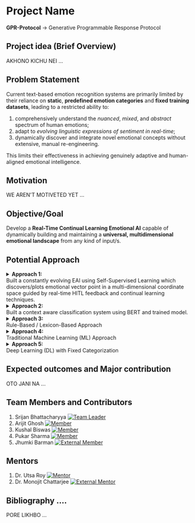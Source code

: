 # Project Name

**GPR-Protocol** -> Generative Programmable Response Protocol

## Project idea (Brief Overview)

AKHONO KICHU NEI ...

## Problem Statement

Current text-based emotion recognition systems are primarily limited by their reliance on **static**, **predefined emotion categories** and **fixed training datasets**, leading to a restricted ability to:

1. comprehensively understand the _nuanced_, _mixed_, and _abstract_ spectrum of human emotions;
2. adapt to _evolving linguistic expressions of sentiment in real-time_;
3. dynamically discover and integrate novel emotional concepts without extensive, manual re-engineering.

This limits their effectiveness in achieving genuinely adaptive and human-aligned emotional intelligence.

## Motivation

WE AREN'T MOTIVETED YET ...

## Objective/Goal

Develop a **Real-Time Continual Learning Emotional AI** capable of dynamically building and maintaining a **universal, multidimensional emotional landscape** from any kind of input/s.

## Potential Approach

<details>
  <summary><strong>Approach 1:</strong><br>Built a constantly evolving EAI using Self-Supervised Learning which discovers/plots emotional vector point in a multi-dimensional coordinate space guided by real-time HITL feedback and continual learning techniques.</summary>

### Description:

This approach builds a dynamic **Emotional Artificial Intelligence (EAI)** by representing text as points in a multi-dimensional space via **self-supervised learning**, then continuously refines and discovers emotional categories (from basic to abstract/mixed) through **real-time human-in-the-loop HITL feedback** and continual learning, creating a constant, universal emotional map independent of individual conversations.

### Advantages:

1.  **Dynamic & Adaptive Understanding:** The AI continuously learns and updates its emotional map, adapting to new linguistic nuances, slang, and evolving expressions of emotion without needing complete retraining.
2.  **Discovery of Novel Emotions:** It's not limited to predefined categories. The system can discover and incorporate entirely new, complex, or abstract emotions (like "sarcasm", "nostalgia", "grudge", etc.) as they emerge from interactions and are labeled by human guides.
3.  **Handling of Mixed/Nuanced Emotions:** The multidimensional space naturally represents the blending and subtlety of human feelings, allowing the AI to understand that a text might express a mix of "sadness" and "anger" (e.g., "frustration").
4.  **Reduced Reliance on Massive Labeled Datasets:** While some initial labeling is needed, the continual learning and human-in-the-loop aspects mean it doesn't require a prohibitively large, perfectly labeled dataset for every single emotion from day one. It learns incrementally.
5.  **Improved Robustness & Generalization:** By learning from diverse, real-time "surroundings," the AI becomes more robust to variations in how people express emotions and can generalize its understanding to unseen contexts.
6.  **Human Alignment:** Direct human feedback ensures the AI's emotional understanding aligns with human perception, which is crucial for subjective concepts like feelings.
7.  **Efficiency in Updates:** Continual learning techniques (like PEFT) allow for efficient updates to the model without forgetting prior knowledge, avoiding costly and time-consuming full retraining cycles.
8.  **Constant Universal Map:** The established emotional map remains constant across users, providing a stable and consistent basis for emotional interpretation, while individual conversations use this map for real-time analysis.

### Disadvantages:

1.  **High Human Annotation Cost & Effort:**

    - **Scalability Bottleneck:** Human feedback is indispensable, but acquiring consistent, high-quality labels for complex, nuanced, or abstract emotions at scale is extremely time-consuming and expensive. You can't simply automate this core teaching process.
    - **Subjectivity & Inconsistency:** Human perception of emotions can be subjective and vary between annotators, especially for abstract or mixed feelings. This inconsistency can introduce noise into the training data and make the AI's learning more difficult.
    - **Expertise Required:** For certain complex or domain-specific emotions, you might need highly trained experts, further increasing costs and limiting availability.

2.  **Catastrophic Forgetting Risk (The Continual Learning Challenge):**

    - This is the biggest technical hurdle. Without careful design, as the AI learns new emotions or refines its understanding, it might "forget" previously learned basic or complex emotions, degrading its performance on old data. Preventing this requires sophisticated and computationally intensive techniques.

3.  **Complexity of Model Management:**

    - **Dynamic Updates:** Managing a model that is constantly being updated in real-time is much more complex than static models. Version control, deployment, and ensuring stability become significant engineering challenges.
    - **Debugging Difficulties:** When an issue arises, it's harder to pinpoint whether it's due to new data, a misinterpretation by the human guide, or an issue with the continual learning algorithm itself.

4.  **Interpretability ("Black Box" Problem):**

    - While you'll have a multidimensional graph, truly understanding _why_ the AI classifies a specific input as a particular complex emotion (e.g., the precise combination of features in the embedding that trigger "grudge") can be very difficult due to the inherent complexity of deep learning models. This can make debugging and building trust challenging.

5.  **Bias Amplification:**

    - If the initial training data or the human feedback contains biases (e.g., cultural, gendered, or regional biases in emotional expression), the AI will learn and potentially amplify these biases in its "universal" emotional map. Careful monitoring and bias mitigation strategies are crucial.

6.  **Computational Resources:**

    - Training large embedding models, implementing continual learning, and maintaining a real-time system can be computationally very expensive, requiring significant hardware and cloud resources.

7.  **Cold Start Problem for New Emotions:**
    - While it can discover new emotions, when a truly _novel_ emotion or expression appears for the first time, the AI will initially be completely unequipped to handle it, requiring explicit human intervention and a sufficient number of examples before it can reliably recognize it on its own.

### Limitations:

1.  **Lack of True Sentience/Feeling:**

    - **No Subjective Experience:** The AI will never _feel_ emotions. Its "understanding" is purely computational – it models patterns in language and learns correlations. It cannot replicate the biological and conscious experience of human emotion. This means it can never truly "empathize" in the human sense.

2.  **Reliance on Linguistic Expression:**

    - **Text-Bound:** The AI's emotional understanding is entirely derived from text. It cannot perceive non-verbal cues (facial expressions, tone of voice, body language), which are crucial for full human emotional understanding. This limits its ability to fully grasp context or detect subtle non-linguistic emotional signals.

3.  **Contextual Ambiguity & Nuance Beyond Text:**

    - **Real-World Context:** Emotions are deeply intertwined with real-world situations, shared histories, and cultural backgrounds that may not be fully captured in text alone. The AI might struggle with implicit emotions, sarcasm, or irony if it lacks broader world knowledge or shared cultural context that isn't explicitly stated in the text.
    - **Tacit Knowledge:** Humans understand many things implicitly. The AI's understanding will always be limited by what can be expressed or inferred from the linguistic data it processes and the explicit feedback it receives.

4.  **Bias Inherent in Data & Human Feedback:**

    - **Perpetuation of Societal Biases:** If the language data it learns from, or the human annotators providing feedback, reflect societal biases (e.g., gender stereotypes in emotional expression, cultural differences in emotional labeling), the AI will inevitably learn and potentially perpetuate these biases. Achieving a truly "universal" and unbiased emotional map is an ongoing and difficult challenge.

5.  **Interpretability Challenges (Understanding "Why"):**

    - While you plot points in a multidimensional graph, comprehending _why_ a specific complex embedding lands in a particular emotional cluster can remain a "black box" problem. The AI can tell you _what_ emotion it perceives, but not necessarily the intricate reasoning or specific linguistic features that led to that perception, limiting deep human insight into its emotional "logic."

6.  **Scalability of "New Emotion" Discovery:**
    - While it can discover new emotions, the efficiency of this discovery relies heavily on sufficient, consistent human feedback. If a new emotional expression is very rare or highly ambiguous, it might take a long time and many feedback cycles for the AI to reliably form a new cluster and understand it. The rate of human labeling can be a bottleneck for truly novel emotion discovery.

</details>

<details>
  <summary><strong>Approach 2:</strong><br>Built a context aware classification system using BERT and trained model.</summary>

### Description:

This approach leverages **pre-trained transformer models**, most commonly BERT (Bidirectional Encoder Representations from Transformers), to achieve sophisticated context-aware emotion classification.

1.  **Contextual Embeddings:** Unlike older methods that might treat words in isolation, BERT processes text by considering the **entire context** of a sentence or even a larger document. It generates highly rich, numerical representations (embeddings) for each word that dynamically change based on the words around them. This is crucial for understanding nuances like sarcasm or polysemy (words with multiple meanings).
2.  **Fine-tuning:** A pre-trained BERT model (which has learned general language understanding from massive amounts of unlabeled text) is then **fine-tuned** on a specific, human-labeled dataset of text categorized by emotions (e.g., happy, sad, angry). During this fine-tuning, the model adjusts its internal parameters to specifically map textual patterns to these predefined emotional labels.
3.  **Classification Head:** A simple classification layer is added on top of BERT's output, which learns to predict the correct emotion category based on the contextual embeddings produced by BERT.
4.  **Static Prediction:** Once trained and fine-tuned, the model is deployed to predict emotions. It classifies new, unseen text into one of its **predefined emotional categories**.

### Advantages:

- **High Accuracy:** Generally achieves state-of-the-art accuracy for emotion classification within its trained categories due to BERT's deep understanding of language context.
- **Strong Contextual Understanding:** Excels at interpreting words and phrases based on their surrounding words, which helps with nuances like negation, sarcasm, and ambiguity in emotion.
- **Automatic Feature Learning:** Eliminates the need for manual feature engineering (unlike traditional ML), as the BERT model learns relevant features directly from the raw text.
- **Transfer Learning Efficiency:** Leveraging a pre-trained BERT model means you don't need to train a deep neural network from scratch, significantly reducing the data and computational resources required compared to building a custom deep learning model from zero.

### Disadvantages:

- **Requires Large Labeled Datasets:** While pre-trained, effective fine-tuning for specific emotion tasks still requires substantial amounts of high-quality, human-labeled data for the target emotion categories.
- **Computational Cost:** Fine-tuning and running BERT models can be computationally intensive, requiring significant GPU resources, especially for larger versions.
- **Fixed Categories:** This approach is limited to the specific emotion categories it was trained on. It cannot dynamically discover new emotions or adapt to evolving emotional expressions without being re-fine-tuned on new data and categories.
- **"Black Box" Problem:** Like many deep learning models, BERT's decision-making process is largely opaque, making it difficult to fully interpret _why_ it classified a text with a particular emotion.

### Limitations:

- **No Dynamic Emotion Discovery:** Cannot autonomously identify or classify emotional nuances or new emotions that were not present in its original training data. It will force new text into one of its known bins.
- **Lack of True Sentience:** Still a computational model; it does not "feel" emotions or possess subjective understanding.
- **Limited Beyond Text:** While strong for text, it inherently cannot perceive non-verbal emotional cues (e.g., tone of voice, facial expressions) unless explicitly trained on multimodal data, which adds significant complexity.
- **Potential for Bias:** Can inherit and perpetuate biases present in the large pre-training datasets or the fine-tuning datasets, leading to biased emotion recognition for certain demographics or language styles.

</details>

<details>
  <summary><strong>Approach 3:</strong><br>Rule-Based / Lexicon-Based Approach</summary>

### Description:

This is one of the oldest and simplest methods. It involves creating predefined lists (lexicons) of words associated with specific emotions (e.g., "happy," "joyful," "delighted" for happiness; "furious," "angry" for anger). Rules are then applied to identify emotional cues in text, often considering intensifiers ("very happy"), negations ("not happy"), and emojis.

### Advantages:

- **Simple to Implement:** Relatively easy to set up for basic emotions.
- **Interpretable:** You can directly see why an emotion was detected based on the rules.
- **No Training Data Needed:** Doesn't require large labeled datasets, making it quick to start.

### Disadvantages:

- **Limited Coverage:** Struggles with sarcasm, irony, nuanced language, or words not in the lexicon.
- **Lack of Contextual Understanding:** Often treats words in isolation, missing how meaning changes with context.
- **Labor-Intensive Maintenance:** Requires constant manual updates and rule creation to handle variations in language.
- **Poor Generalization:** Doesn't adapt well to new domains or evolving language.

</details>

<details>
  <summary><strong>Approach 4:</strong><br>Traditional Machine Learning (ML) Approach</summary>

### Description:

This approach involves training classic machine learning models on a labeled dataset where text is preprocessed, and features are extracted (e.g., word frequencies, TF-IDF, N-grams, sentiment scores from lexicons). Algorithms like Support Vector Machines (SVMs), Naive Bayes, or Random Forests learn to classify text into predefined emotion categories based on these features.

### Advantages:

- **Better Accuracy than Rule-Based:** Can learn more complex patterns from data than manual rules.
- **Automated Learning:** Once features are defined, the model learns automatically from data.
- **Quantifiable Performance:** Performance can be measured using standard metrics.

### Disadvantages:

- **Requires Large Labeled Datasets:** Needs significant human-labeled data for training.
- **Feature Engineering Dependent:** Performance heavily relies on the quality and relevance of the features manually extracted from the text.
- **Fixed Categories:** Still limited to the emotions present in the training data; no dynamic discovery of new emotions.
- **Limited Deep Context:** Struggles with very subtle or abstract emotions that require deeper semantic understanding.

</details>

<details>
  <summary><strong>Approach 5:</strong><br>Deep Learning (DL) with Fixed Categorization</summary>

### Description:

This involves using deep neural networks (like Convolutional Neural Networks (CNNs), Recurrent Neural Networks (RNNs), or transformer models like BERT) trained on massive, pre-labeled datasets. These models automatically learn rich, high-dimensional representations (embeddings) of words and sentences, and then classify them into a fixed set of emotion categories. The emphasis is on learning complex patterns directly from raw text, often leveraging pre-trained language models for better initial understanding.

### Advantages:

- **State-of-the-Art Accuracy:** Achieves the highest performance for predefined emotion categories.
- **Automatic Feature Learning:** Doesn't require manual feature engineering; models learn representations directly.
- **Superior Contextual Understanding (within training data):** Pre-trained large language models (like BERT) are excellent at capturing contextual meaning.

### Disadvantages:

- **Requires Very Large Labeled Datasets:** Even with pre-trained models, fine-tuning for specific emotion tasks needs substantial labeled data.
- **Computational Cost:** Training and fine-tuning these models is resource-intensive.
- **"Black Box" Problem:** Often difficult to interpret _why_ a model made a specific emotional classification.
- **Fixed Categories & No Dynamic Discovery:** Still inherently limited to the emotions it was trained on; cannot dynamically discover or adapt to new, unlabeled, or evolving emotional concepts without retraining from scratch for new categories. This is the key difference from your chosen GPR-Protocol.

</details>

## Expected outcomes and Major contribution

OTO JANI NA ...

## Team Members and Contributors

1. Srijan Bhattacharyya [![Team Leader](https://img.shields.io/badge/Team%20Leader-ff0000?style=plastic)]()
2. Arijit Ghosh [![Member](https://img.shields.io/badge/Member-00ff00?style=plastic)]()
3. Kushal Biswas [![Member](https://img.shields.io/badge/Member-00ff00?style=plastic)]()
4. Pukar Sharma [![Member](https://img.shields.io/badge/Member-00ff00?style=plastic)]()
5. Jhumki Barman [![External Member](https://img.shields.io/badge/External%20Member-0000ff?style=plastic)]()

## Mentors

1. Dr. Utsa Roy [![Mentor](https://img.shields.io/badge/Mentor-ff0000?style=plastic)]()
2. Dr. Monojit Chattarjee [![External Mentor](https://img.shields.io/badge/External%20Mentor-0000ff?style=plastic)]()

## Bibliography ....

PORE LIKHBO ...
